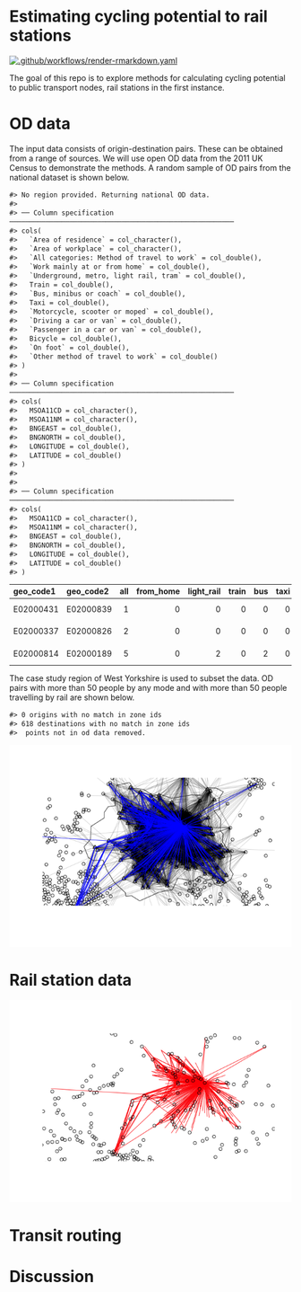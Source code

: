 
<!-- README.md is generated from README.Rmd. Please edit that file -->

# Estimating cycling potential to rail stations

<!-- badges: start -->

[![.github/workflows/render-rmarkdown.yaml](https://github.com/npct/rail/actions/workflows/render-rmarkdown.yaml/badge.svg)](https://github.com/npct/rail/actions/workflows/render-rmarkdown.yaml)
<!-- badges: end -->

The goal of this repo is to explore methods for calculating cycling
potential to public transport nodes, rail stations in the first
instance.

# OD data

The input data consists of origin-destination pairs. These can be
obtained from a range of sources. We will use open OD data from the 2011
UK Census to demonstrate the methods. A random sample of OD pairs from
the national dataset is shown below.

    #> No region provided. Returning national OD data.
    #> 
    #> ── Column specification ────────────────────────────────────────────────────────
    #> cols(
    #>   `Area of residence` = col_character(),
    #>   `Area of workplace` = col_character(),
    #>   `All categories: Method of travel to work` = col_double(),
    #>   `Work mainly at or from home` = col_double(),
    #>   `Underground, metro, light rail, tram` = col_double(),
    #>   Train = col_double(),
    #>   `Bus, minibus or coach` = col_double(),
    #>   Taxi = col_double(),
    #>   `Motorcycle, scooter or moped` = col_double(),
    #>   `Driving a car or van` = col_double(),
    #>   `Passenger in a car or van` = col_double(),
    #>   Bicycle = col_double(),
    #>   `On foot` = col_double(),
    #>   `Other method of travel to work` = col_double()
    #> )
    #> 
    #> ── Column specification ────────────────────────────────────────────────────────
    #> cols(
    #>   MSOA11CD = col_character(),
    #>   MSOA11NM = col_character(),
    #>   BNGEAST = col_double(),
    #>   BNGNORTH = col_double(),
    #>   LONGITUDE = col_double(),
    #>   LATITUDE = col_double()
    #> )
    #> 
    #> 
    #> ── Column specification ────────────────────────────────────────────────────────
    #> cols(
    #>   MSOA11CD = col_character(),
    #>   MSOA11NM = col_character(),
    #>   BNGEAST = col_double(),
    #>   BNGNORTH = col_double(),
    #>   LONGITUDE = col_double(),
    #>   LATITUDE = col_double()
    #> )

| geo_code1 | geo_code2 | all | from_home | light_rail | train | bus | taxi | motorbike | car_driver | car_passenger | bicycle | foot | other | geo_name1     | geo_name2     | la_1      | la_2      |
|:----------|:----------|----:|----------:|-----------:|------:|----:|-----:|----------:|-----------:|--------------:|--------:|-----:|------:|:--------------|:--------------|:----------|:----------|
| E02000431 | E02000839 |   1 |         0 |          0 |     0 |   0 |    0 |         0 |          1 |             0 |       0 |    0 |     0 | Haringey 035  | Southwark 033 | Haringey  | Southwark |
| E02000337 | E02000826 |   2 |         0 |          0 |     0 |   0 |    0 |         0 |          2 |             0 |       0 |    0 |     0 | Greenwich 025 | Southwark 020 | Greenwich | Southwark |
| E02000814 | E02000189 |   5 |         0 |          2 |     0 |   2 |    0 |         0 |          0 |             0 |       1 |    0 |     0 | Southwark 008 | Camden 024    | Southwark | Camden    |

The case study region of West Yorkshire is used to subset the data. OD
pairs with more than 50 people by any mode and with more than 50 people
travelling by rail are shown below.

    #> 0 origins with no match in zone ids
    #> 618 destinations with no match in zone ids
    #>  points not in od data removed.

![](README_files/figure-gfm/unnamed-chunk-3-1.png)<!-- -->

# Rail station data

![](README_files/figure-gfm/unnamed-chunk-5-1.png)<!-- -->

# Transit routing

# Discussion
